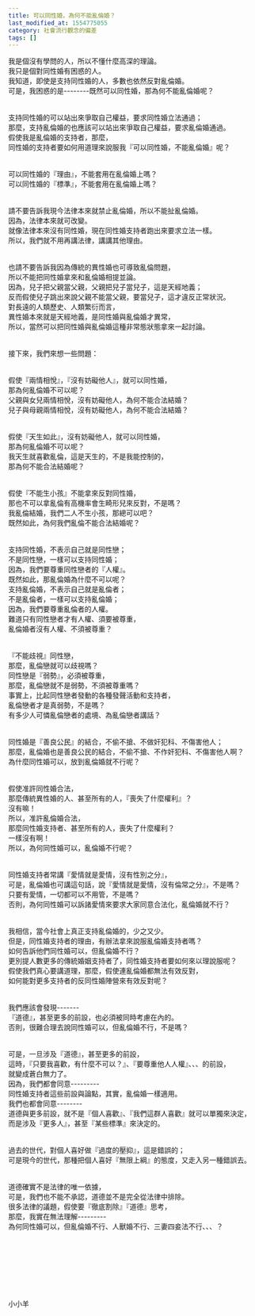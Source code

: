 ```yaml
---
title: 可以同性婚，為何不能亂倫婚？
last_modified_at: 1554775055
category: 社會流行觀念的偏差
tags: []
---
```


<p>我是個沒有學問的人，所以不懂什麼高深的理論。<br/>我只是個對同性婚有困惑的人。<br/><!--more-->我知道，即使是支持同性婚的人，多數也依然反對亂倫婚。<br/>可是，我困惑的是--------既然可以同性婚，那為何不能亂倫婚呢？<br/><br/><br/>支持同性婚的可以站出來爭取自己權益，要求同性婚立法通過；<br/>那麼，支持亂倫婚的也應該可以站出來爭取自己權益，要求亂倫婚通過。<br/>假使我是亂倫婚的支持者，那麼，<br/>同性婚的支持者要如何用道理來說服我『可以同性婚，不能亂倫婚』呢？<br/><br/><br/>可以同性婚的『理由』，不能套用在亂倫婚上嗎？<br/>可以同性婚的『標準』，不能套用在亂倫婚上嗎？<br/><br/><br/>請不要告訴我現今法律本來就禁止亂倫婚，所以不能扯亂倫婚。<br/>因為，法律本來就可改變。<br/>就像法律本來沒有同性婚，現在同性婚支持者跑出來要求立法一樣。<br/>所以，我們就不用再講法律，講講其他理由。<br/><br/><br/>也請不要告訴我因為傳統的異性婚也可導致亂倫問題，<br/>所以不能把同性婚拿來和亂倫婚相提並論。<br/>因為，兒子把父親當父親，父親把兒子當兒子，這是天經地義；<br/>反而假使兒子跳出來說父親不能當父親，要當兒子，這才違反正常狀況。<br/>對長遠的人類歷史、人類繁衍而言，<br/>異性婚本來就是天經地義，是同性婚與亂倫婚才異常，<br/>所以，當然可以把同性婚與亂倫婚這種非常態狀態拿來一起討論。<br/><br/><br/>接下來，我們來想一些問題：<br/><br/><br/>假使『兩情相悅』，『沒有妨礙他人』，就可以同性婚，<br/>那為何亂倫婚不可以呢？<br/>父親與女兒兩情相悅，沒有妨礙他人，為何不能合法結婚？<br/>兒子與母親兩情相悅，沒有妨礙他人，為何不能合法結婚？<br/><br/><br/>假使『天生如此』，沒有妨礙他人，就可以同性婚，<br/>那為何亂倫婚不可以呢？<br/>我天生就喜歡亂倫，這是天生的，不是我能控制的，<br/>那為何不能合法結婚呢？<br/><br/><br/>假使『不能生小孩』不能拿來反對同性婚，<br/>那也不可以拿亂倫有高機率會生畸形兒來反對，不是嗎？<br/>我亂倫結婚，我們二人不生小孩，那總可以吧？<br/>既然如此，為何我們亂倫不能合法結婚呢？<br/><br/><br/>支持同性婚，不表示自己就是同性戀；<br/>不是同性戀，一樣可以支持同性婚；<br/>因為，我們要尊重同性戀者的『人權』。<br/>既然如此，那亂倫婚為什麼不可以呢？<br/>支持亂倫婚，不表示自己就是亂倫者；<br/>不是亂倫者，一樣可以支持亂倫婚；<br/>因為，我們要尊重亂倫者的人權。<br/>難道只有同性戀者才有人權、須要被尊重，<br/>亂倫婚者沒有人權、不須被尊重？<br/><br/><br/>『不能歧視』同性戀，<br/>那麼，亂倫戀就可以歧視嗎？<br/>同性戀是『弱勢』，必須被尊重，<br/>那麼，亂倫戀就不是弱勢，不須被尊重嗎？<br/>事實上，比起同性戀者發動的各種發聲活動和支持者，<br/>亂倫戀者才是真弱勢，不是嗎？<br/>有多少人可憐亂倫戀者的處境、為亂倫戀者講話？<br/><br/><br/>同性婚是『善良公民』的結合，不偷不搶、不做奸犯科、不傷害他人；<br/>那麼，亂倫婚也是善良公民的結合，不偷不搶、不作奸犯科、不傷害他人啊？<br/>為什麼同性婚可以，放到亂倫婚就不行呢？<br/><br/><br/>假使准許同性婚合法，<br/>那麼傳統異性婚的人、甚至所有的人，『喪失了什麼權利』？<br/>沒有嘛！<br/>所以，准許亂倫婚合法，<br/>那麼同性婚支持者、甚至所有的人，喪失了什麼權利？<br/>一樣沒有啊！<br/>所以，為何同性婚可以，亂倫婚不行呢？<br/><br/><br/>同性婚支持者常講『愛情就是愛情，沒有性別之分』，<br/>可是，亂倫婚也可講這句話，說『愛情就是愛情，沒有倫常之分』，不是嗎？<br/>只要有愛情，一切都可以不用管，不是嗎？<br/>否則，為何同性婚可以訴諸愛情來要求大家同意合法化，亂倫婚就不行？<br/><br/><br/>我相信，當今社會上真正支持亂倫婚的，少之又少。<br/>但是，同性婚支持者的理由，有辦法拿來說服亂倫婚支持者嗎？<br/>如何告訴他們同性婚可以，但亂倫婚不行？<br/>更別提人數更多的傳統婚姻支持者了，同性婚支持者要如何來以理說服呢？<br/>假使我們真心要講道理，那麼，假使連亂倫婚都無法有效反對，<br/>如何能對更多支持者的反同性婚陣營來有效反對呢？<br/><br/><br/>我們應該會發現-------<br/>『道德』，甚至更多的前設，也必須被同時考慮在內的。<br/>否則，很難合理去說同性婚可以，但亂倫婚不行，不是嗎？<br/><br/><br/>可是，一旦涉及『道德』，甚至更多的前設，<br/>這時，『只要我喜歡，有什麼不可以？』、『要尊重他人人權』、、、的前設，<br/>就變成蒼白無力了。<br/>因為，我們都會同意---------<br/>同性婚支持者這些前設與論點，其實，亂倫婚一樣適用。<br/>我們也都會同意--------<br/>道德與更多前設，就不是『個人喜歡』、『我們這群人喜歡』就可以單獨來決定，<br/>而是涉及『更多人』，甚至『某些標準』來決定的。<br/><br/><br/>過去的世代，對個人喜好做『過度的壓抑』，這是錯誤的；<br/>可是現今的世代，那種把個人喜好『無限上綱』的態度，又走入另一種錯誤去。<br/><br/><br/>道德確實不是法律的唯一依據，<br/>可是，我們也不能不承認，道德並不是完全從法律中排除。<br/>很多法律的議題，假使要『徹底割除』『道德』思考，<br/>那麼，我實在無法理解---------<br/>為何同性婚可以，但亂倫婚不行、人獸婚不行、三妻四妾法不行、、、？<br/><br/><br/><br/><br/><br/><br/><br/><br/>小小羊<br/><br/><br/><br/><br/><br/>
</p>